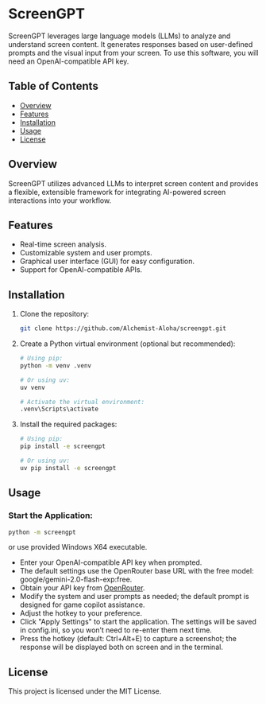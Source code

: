 # ScreenGPT

ScreenGPT leverages large language models (LLMs) to analyze and understand screen content. It generates responses based on user-defined prompts and the visual input from your screen. To use this software, you will need an OpenAI-compatible API key.

## Table of Contents
- [Overview](#overview)
- [Features](#features)
- [Installation](#installation)
- [Usage](#usage)
- [License](#license)

## Overview
ScreenGPT utilizes advanced LLMs to interpret screen content and provides a flexible, extensible framework for integrating AI-powered screen interactions into your workflow.

## Features
- Real-time screen analysis.
- Customizable system and user prompts.
- Graphical user interface (GUI) for easy configuration.
- Support for OpenAI-compatible APIs.

## Installation
1. Clone the repository:
    ```sh
    git clone https://github.com/Alchemist-Aloha/screengpt.git
    ```
2. Create a Python virtual environment (optional but recommended):
    ```sh
    # Using pip:
    python -m venv .venv

    # Or using uv:
    uv venv

    # Activate the virtual environment:
    .venv\Scripts\activate
    ```
3. Install the required packages:
    ```sh
    # Using pip:
    pip install -e screengpt

    # Or using uv:
    uv pip install -e screengpt
    ```

## Usage
### Start the Application:
```sh
python -m screengpt
```
or use provided Windows X64 executable. 

- Enter your OpenAI-compatible API key when prompted.
- The default settings use the OpenRouter base URL with the free model: google/gemini-2.0-flash-exp:free.
- Obtain your API key from [OpenRouter](https://openrouter.ai/settings/keys).
- Modify the system and user prompts as needed; the default prompt is designed for game copilot assistance.
- Adjust the hotkey to your preference.
- Click "Apply Settings" to start the application. The settings will be saved in config.ini, so you won’t need to re-enter them next time.
- Press the hotkey (default: Ctrl+Alt+E) to capture a screenshot; the response will be displayed both on screen and in the terminal.

## License
This project is licensed under the MIT License.
